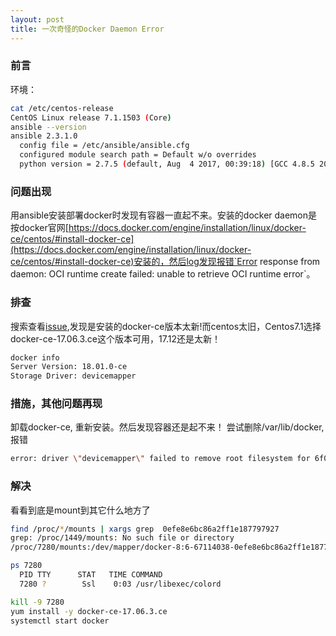 ```yaml
---
layout: post
title: 一次奇怪的Docker Daemon Error
---
```


### 前言
环境：
```bash
cat /etc/centos-release
CentOS Linux release 7.1.1503 (Core) 
ansible --version
ansible 2.3.1.0
  config file = /etc/ansible/ansible.cfg
  configured module search path = Default w/o overrides
  python version = 2.7.5 (default, Aug  4 2017, 00:39:18) [GCC 4.8.5 20150623 (Red Hat 4.8.5-16)]
```

### 问题出现
用ansible安装部署docker时发现有容器一直起不来。安装的docker daemon是按docker官网[https://docs.docker.com/engine/installation/linux/docker-ce/centos/#install-docker-ce](https://docs.docker.com/engine/installation/linux/docker-ce/centos/#install-docker-ce)安装的，然后log发现报错`Error response from daemon: OCI runtime create failed: unable to retrieve OCI runtime error`。

### 排查
搜索查看[issue](https://github.com/moby/moby/issues/35972),发现是安装的docker-ce版本太新!而centos太旧，Centos7.1选择docker-ce-17.06.3.ce这个版本可用，17.12还是太新！
```bash
docker info
Server Version: 18.01.0-ce
Storage Driver: devicemapper
```

### 措施，其他问题再现
卸载docker-ce, 重新安装。然后发现容器还是起不来！
尝试删除/var/lib/docker, 报错
```bash
error: driver \"devicemapper\" failed to remove root filesystem for 6f009dff997d9fe3f19c736d6dd662d7ff55cea2ec04ac5bba287b83684cac5b: remove /var/lib/docker/devicemapper/mnt/0efe8e6bc86a2ff1e1877979275c36d119995043ce231aeed661c15d26873692: device or resource busy
```

### 解决
看看到底是mount到其它什么地方了
```bash
find /proc/*/mounts | xargs grep  0efe8e6bc86a2ff1e187797927
grep: /proc/1449/mounts: No such file or directory
/proc/7280/mounts:/dev/mapper/docker-8:6-67114038-0efe8e6bc86a2ff1e1877979275c36d119995043ce231aeed661c15d26873692 /var/lib/docker/devicemapper/mnt/0efe8e6bc86a2ff1e1877979275c36d119995043ce231aeed661c15d26873692 xfs rw,relatime,nouuid,attr2,inode64,logbsize=64k,sunit=128,swidth=128,noquota 0 0

ps 7280
  PID TTY      STAT   TIME COMMAND
  7280 ?        Ssl    0:03 /usr/libexec/colord

kill -9 7280 
yum install -y docker-ce-17.06.3.ce 
systemctl start docker
```





